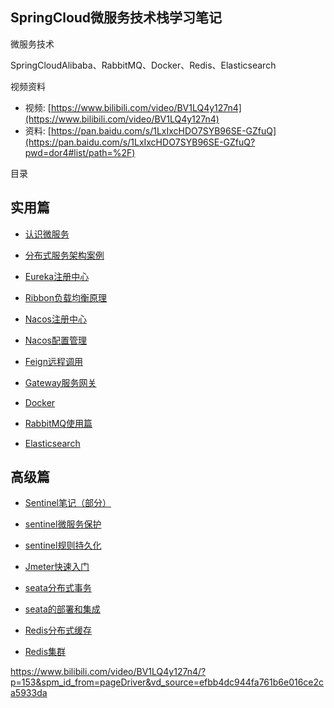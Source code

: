 ## SpringCloud微服务技术栈学习笔记

微服务技术

SpringCloudAlibaba、RabbitMQ、Docker、Redis、Elasticsearch

视频资料

- 视频: [https://www.bilibili.com/video/BV1LQ4y127n4](https://www.bilibili.com/video/BV1LQ4y127n4)
- 资料: [https://pan.baidu.com/s/1LxIxcHDO7SYB96SE-GZfuQ](https://pan.baidu.com/s/1LxIxcHDO7SYB96SE-GZfuQ?pwd=dor4#list/path=%2F)

目录

## 实用篇

- [认识微服务](blog/microservices/microservices-start.md)
- [分布式服务架构案例](/blog/microservices/microservices-example.md)
- [Eureka注册中心](/blog/microservices/microservices-eureka.md)
- [Ribbon负载均衡原理](/blog/microservices/microservices-ribbon.md)
- [Nacos注册中心](/blog/microservices/microservices-nacos.md)

- [Nacos配置管理](/blog/microservices/microservices-nacos-config.md)
- [Feign远程调用](/blog/microservices/microservices-feign.md)
- [Gateway服务网关](/blog/microservices/microservices-gateway.md)
- [Docker](/blog/docker/index.md)
- [RabbitMQ使用篇](/blog/rabbitmq/index.md)
- [Elasticsearch](/blog/elasticsearch/springcloud-elasticsearch/index.md)


## 高级篇
- [Sentinel笔记（部分）](/blog/microservices/sentinel.md)
- [sentinel微服务保护](/blog/sentinel/微服务保护.md)
- [sentinel规则持久化](/blog/jmeter/sentinel规则持久化.md)
- [Jmeter快速入门](/blog/jmeter/index.md)
- [seata分布式事务](/blog/seata/index.md)
- [seata的部署和集成](/blog/seata-deploy/seata的部署和集成.md)

- [Redis分布式缓存](/blog/redis-cache/分布式缓存.md)
- [Redis集群](/blog/redis-cluster/Redis集群.md)


https://www.bilibili.com/video/BV1LQ4y127n4/?p=153&spm_id_from=pageDriver&vd_source=efbb4dc944fa761b6e016ce2ca5933da
